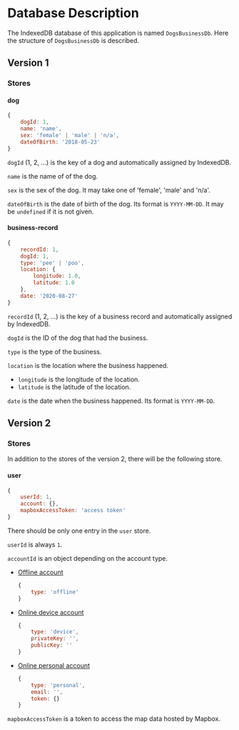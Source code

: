 # Database Description

The IndexedDB database of this application is named `DogsBusinessDb`.
Here the structure of `DogsBusinessDb` is described.

## Version 1

### Stores

#### dog

```js
{
    dogId: 1,
    name: 'name',
    sex: 'female' | 'male' | 'n/a',
    dateOfBirth: '2018-05-23'
}
```

`dogId` (1, 2, ...) is the key of a dog and automatically assigned by IndexedDB.

`name` is the name of of the dog.

`sex` is the sex of the dog.
It may take one of 'female', 'male' and 'n/a'.

`dateOfBirth` is the date of birth of the dog.
Its format is `YYYY-MM-DD`.
It may be `undefined` if it is not given.

#### business-record

```js
{
    recordId: 1,
    dogId: 1,
    type: 'pee' | 'poo',
    location: {
        longitude: 1.0,
        latitude: 1.0
    },
    date: '2020-08-27'
}
```

`recordId` (1, 2, ...) is the key of a business record and automatically assigned by IndexedDB.

`dogId` is the ID of the dog that had the business.

`type` is the type of the business.

`location` is the location where the business happened.
- `longitude` is the longitude of the location.
- `latitude` is the latitude of the location.

`date` is the date when the business happened.
Its format is `YYYY-MM-DD`.

## Version 2

### Stores

In addition to the stores of the version 2, there will be the following store.

#### user

```js
{
    userId: 1,
    account: {},
    mapboxAccessToken: 'access token'
}
```

There should be only one entry in the `user` store.

`userId` is always `1`.

`accountId` is an object depending on the account type.
- [Offline account](README.md#offline-account)

    ```js
    {
        type: 'offline'
    }
    ```

- [Online device account](README.md#online-device-account)

    ```js
    {
        type: 'device',
        privateKey: '',
        publicKey: ''
    }
    ```

- [Online personal account](README.md#online-personal-account)

    ```js
    {
        type: 'personal',
        email: '',
        token: {}
    }
    ```

`mapboxAccessToken` is a token to access the map data hosted by Mapbox.